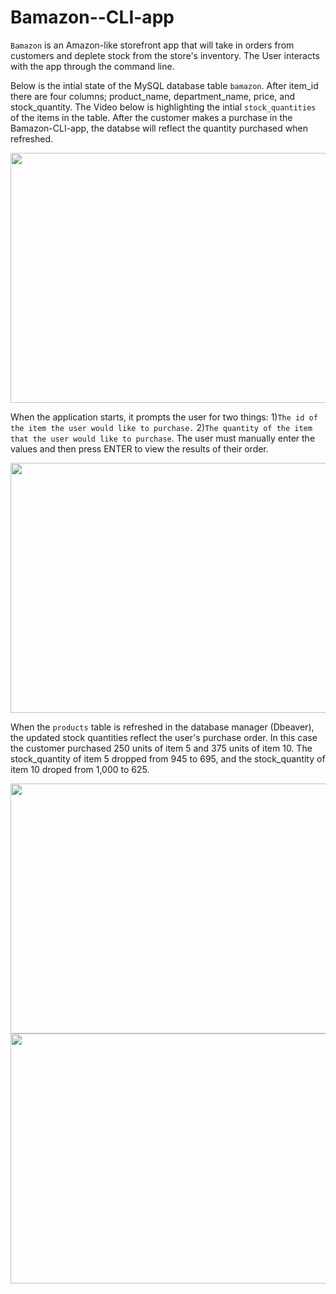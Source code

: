 # Bamazon--CLI-app
`Bamazon` is an Amazon-like storefront app that will take in orders from customers and deplete stock from the store's inventory. The User interacts with the app through the command line. 

Below is the intial state of the MySQL database table `bamazon`. After item_id there are four columns; product_name, department_name, price, and stock_quantity. The Video below is highlighting the intial `stock_quantities` of the items in the table. After the customer makes a purchase in the Bamazon-CLI-app, the databse will reflect the quantity purchased when refreshed. 

<img src="https://media.giphy.com/media/2UHfbd4EvILHHbRty1/giphy.gif" height="400" width="600">

When the application starts, it prompts the user for two things: 1)`The id of the item the user would like to purchase.` 2)`The quantity of the item that the user would like to purchase`. The user must manually enter the values and then press ENTER to view the results of their order.

<img src="https://media.giphy.com/media/mnqU3Rvv01RkY1eCvZ/giphy.gif" height="400" width="600">

When the `products` table is refreshed in the database manager (Dbeaver), the updated stock quantities reflect the user's purchase order. In this case the customer purchased 250 units of item 5 and 375 units of item 10. The stock_quantity of item 5 dropped from 945 to 695, and the stock_quantity of item 10 droped from 1,000 to 625.

<img src="https://media.giphy.com/media/oz5lXRmArozi1j323q/giphy.gif" height="400" width="600">


<img src="" height="400" width="600">

